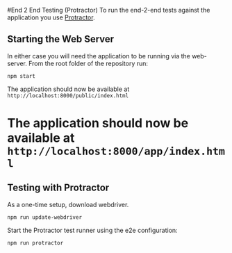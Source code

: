#End 2 End Testing (Protractor)
To run the end-2-end tests against the application you use [Protractor](https://github.com/angular/protractor).

## Starting the Web Server
In either case you will need the application to be running via the web-server.
From the root folder of the repository run:

```
npm start
```

The application should now be available at `http://localhost:8000/public/index.html`
# The application should now be available at `http://localhost:8000/app/index.html`

## Testing with Protractor

As a one-time setup, download webdriver.
```
npm run update-webdriver
```

Start the Protractor test runner using the e2e configuration:

```
npm run protractor
```
